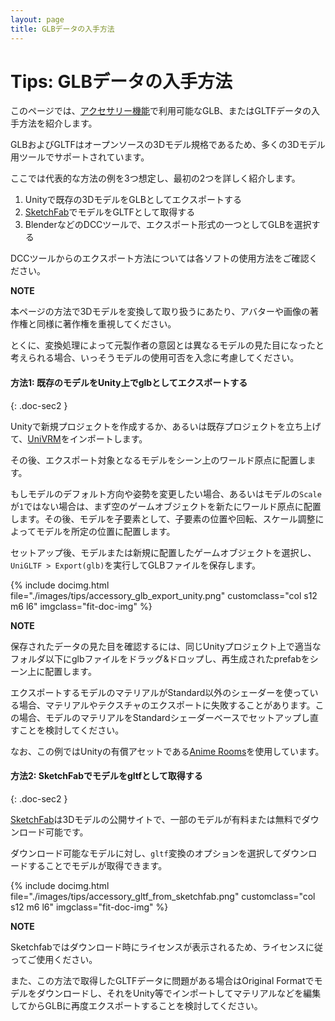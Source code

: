 ```yaml
---
layout: page
title: GLBデータの入手方法
---
```


# Tips: GLBデータの入手方法

このページでは、[アクセサリー機能](../../docs/accessory)で利用可能なGLB、またはGLTFデータの入手方法を紹介します。

GLBおよびGLTFはオープンソースの3Dモデル規格であるため、多くの3Dモデル用ツールでサポートされています。

ここでは代表的な方法の例を3つ想定し、最初の2つを詳しく紹介します。

<div class="doc-ul" markdown="1">

1. Unityで既存の3DモデルをGLBとしてエクスポートする
2. [SketchFab](https://sketchfab.com)でモデルをGLTFとして取得する
3. BlenderなどのDCCツールで、エクスポート形式の一つとしてGLBを選択する

</div>

DCCツールからのエクスポート方法については各ソフトの使用方法をご確認ください。

<div class="note-area" markdown="1">

**NOTE**

本ページの方法で3Dモデルを変換して取り扱うにあたり、アバターや画像の著作権と同様に著作権を重視してください。

とくに、変換処理によって元製作者の意図とは異なるモデルの見た目になったと考えられる場合、いっそうモデルの使用可否を入念に考慮してください。

</div>


#### 方法1: 既存のモデルをUnity上でglbとしてエクスポートする
{: .doc-sec2 }

Unityで新規プロジェクトを作成するか、あるいは既存プロジェクトを立ち上げて、[UniVRM](https://github.com/vrm-c/UniVRM)をインポートします。

その後、エクスポート対象となるモデルをシーン上のワールド原点に配置します。

もしモデルのデフォルト方向や姿勢を変更したい場合、あるいはモデルの`Scale`が`1`ではない場合は、まず空のゲームオブジェクトを新たにワールド原点に配置します。その後、モデルを子要素として、子要素の位置や回転、スケール調整によってモデルを所定の位置に配置します。

セットアップ後、モデルまたは新規に配置したゲームオブジェクトを選択し、`UniGLTF > Export(glb)`を実行してGLBファイルを保存します。

<div class="row">
{% include docimg.html file="./images/tips/accessory_glb_export_unity.png" customclass="col s12 m6 l6" imgclass="fit-doc-img" %}
</div>

<div class="note-area" markdown="1">

**NOTE**

保存されたデータの見た目を確認するには、同じUnityプロジェクト上で適当なフォルダ以下にglbファイルをドラッグ&ドロップし、再生成されたprefabをシーン上に配置します。

エクスポートするモデルのマテリアルがStandard以外のシェーダーを使っている場合、マテリアルやテクスチャのエクスポートに失敗することがあります。この場合、モデルのマテリアルをStandardシェーダーベースでセットアップし直すことを検討してください。

なお、この例ではUnityの有償アセットである[Anime Rooms](https://assetstore.unity.com/packages/3d/props/interior/anime-rooms-75722)を使用しています。

</div>


#### 方法2: SketchFabでモデルをgltfとして取得する
{: .doc-sec2 }

[SketchFab](https://sketchfab.com)は3Dモデルの公開サイトで、一部のモデルが有料または無料でダウンロード可能です。

ダウンロード可能なモデルに対し、`gltf`変換のオプションを選択してダウンロードすることでモデルが取得できます。

<div class="row">
{% include docimg.html file="./images/tips/accessory_gltf_from_sketchfab.png" customclass="col s12 m6 l6" imgclass="fit-doc-img" %}
</div>

<div class="note-area" markdown="1">

**NOTE**

Sketchfabではダウンロード時にライセンスが表示されるため、ライセンスに従ってご使用ください。

また、この方法で取得したGLTFデータに問題がある場合はOriginal Formatでモデルをダウンロードし、それをUnity等でインポートしてマテリアルなどを編集してからGLBに再度エクスポートすることを検討してください。

</div>
